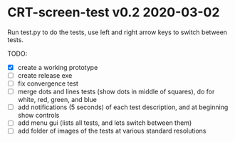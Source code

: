# CRT-screen-test v0.2 2020-03-02

Run test.py to do the tests, use left and right arrow keys to switch between tests.

TODO:
- [x] create a working prototype
- [ ] create release exe
- [ ] fix convergence test
- [ ] merge dots and lines tests (show dots in middle of squares), do for white, red, green, and blue
- [ ] add notifications (5 seconds) of each test description, and at beginning show controls
- [ ] add menu gui (lists all tests, and lets switch between them)
- [ ] add folder of images of the tests at various standard resolutions
